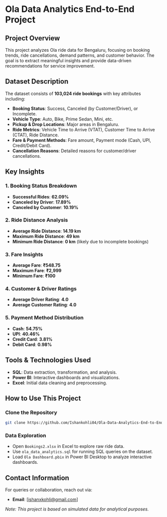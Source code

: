 # Ola Data Analytics End-to-End Project

## Project Overview

This project analyzes Ola ride data for Bengaluru, focusing on booking trends, ride cancellations, demand patterns, and customer behavior. The goal is to extract meaningful insights and provide data-driven recommendations for service improvement.

## Dataset Description

The dataset consists of **103,024 ride bookings** with key attributes including:

- **Booking Status**: Success, Canceled (by Customer/Driver), or Incomplete.
- **Vehicle Type**: Auto, Bike, Prime Sedan, Mini, etc.
- **Pickup & Drop Locations**: Major areas in Bengaluru.
- **Ride Metrics**: Vehicle Time to Arrive (VTAT), Customer Time to Arrive (CTAT), Ride Distance.
- **Fare & Payment Methods**: Fare amount, Payment mode (Cash, UPI, Credit/Debit Card).
- **Cancellation Reasons**: Detailed reasons for customer/driver cancellations.

## Key Insights

### 1. Booking Status Breakdown
- **Successful Rides**: **62.09%**
- **Canceled by Driver**: **17.89%**
- **Canceled by Customer**: **10.19%**

### 2. Ride Distance Analysis
- **Average Ride Distance**: **14.19 km**
- **Maximum Ride Distance**: **49 km**
- **Minimum Ride Distance**: **0 km** (likely due to incomplete bookings)

### 3. Fare Insights
- **Average Fare**: **₹548.75**
- **Maximum Fare**: **₹2,999**
- **Minimum Fare**: **₹100**

### 4. Customer & Driver Ratings
- **Average Driver Rating**: **4.0**
- **Average Customer Rating**: **4.0**

### 5. Payment Method Distribution
- **Cash**: **54.75%**
- **UPI**: **40.46%**
- **Credit Card**: **3.81%**
- **Debit Card**: **0.98%**

## Tools & Technologies Used
- **SQL**: Data extraction, transformation, and analysis.
- **Power BI**: Interactive dashboards and visualizations.
- **Excel**: Initial data cleaning and preprocessing.

## How to Use This Project

### Clone the Repository
```bash
git clone https://github.com/Ishankohli04/Ola-Data-Analytics-End-to-End-Project-.git
```

### Data Exploration
- Open `Bookings2.xlsx` in Excel to explore raw ride data.
- Use `ola_data_analytics.sql` for running SQL queries on the dataset.
- Load `Ola Dashboard.pbix` in Power BI Desktop to analyze interactive dashboards.

## Contact Information
For queries or collaboration, reach out via:
- **Email**: [ishanxkohli@gmail.com]

*Note: This project is based on simulated data for analytical purposes.*


